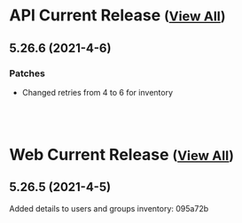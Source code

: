 
# API Current Release <small>([View All](/API.md))</small>
## 5.26.6 (2021-4-6)
### Patches 

- Changed retries from 4 to 6 for inventory

<br><br>
# Web Current Release <small>([View All](/Web.md))</small>
## 5.26.5 (2021-4-5)
Added details to users and groups inventory: 095a72b

  